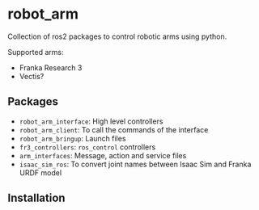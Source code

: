 # robot_arm
Collection of ros2 packages to control robotic arms using python.

Supported arms:
- Franka Research 3
- Vectis?


## Packages
- `robot_arm_interface`: High level controllers
- `robot_arm_client`: To call the commands of the interface
- `robot_arm_bringup`: Launch files
- `fr3_controllers`: `ros_control` controllers 
- `arm_interfaces`: Message, action and service files
- `isaac_sim_ros`: To convert joint names between Isaac Sim and Franka URDF model

## Installation


